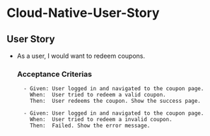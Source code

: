 # Cloud-Native-User-Story

## User Story

- As a user, I would want to redeem coupons.

    ### Acceptance Criterias
        
        - Given: User logged in and navigated to the coupon page.
          When:  User tried to redeem a valid coupon. 
          Then:  User redeems the coupon. Show the success page.

        - Given: User logged in and navigated to the coupon page.
          When:  User tried to redeem a invalid coupon. 
          Then:  Failed. Show the error message.
